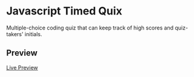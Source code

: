 # Javascript Timed Quix
Multiple-choice coding quiz that can keep track of high scores and quiz-takers' initials.

## Preview
[Live Preview](https://dodzikojo.github.io/Timed-Quiz/ "Live Preview")
